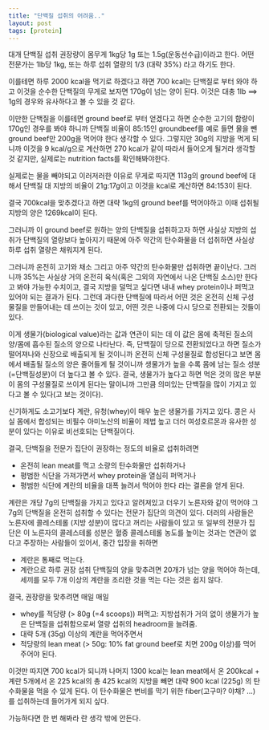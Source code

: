 ```yaml
---
title: "단백질 섭취의 어려움.."
layout: post
tags: [protein]
---
```


대개 단백질 섭취 권장량이 몸무게 1kg당 1g 또는 1.5g(운동선수급)이라고 한다. 어떤 전문가는 1lb당 1kg, 또는 하루 섭취 열량의 1/3 (대략 35%) 라고 하기도 한다.

이를테면 하루 2000 kcal을 먹기로 하겠다고 하면 700 kcal는 단백질로 부터 와야 하고 이것을 순수한 단백질의 무게로 보자면 170g이 넘는 양이 된다. 이것은 대충 1lb ==> 1g의 경우와 유사하다고 볼 수 있을 것 같다. 

이만한 단백질을 이를테면 ground beef로 부터 얻겠다고 하면 순수한 고기의 함량이 170g인 경우를 봐야 하니까 단백질 비율이 85:15인 groundbeef를 예로 들면 물을 뺀 ground beef만 200g을 먹어야 한다 생각할 수 있다. 그렇지만 30g의 지방을 먹게 되니까 이것을 9 kcal/g으로 계산하면 270 kcal가 같이 따라서 들어오게 될거라 생각할 것 같지만, 실제로는 nutrition facts를 확인해봐야한다.

실제로는 물을 빼야되고 이러저러한 이유로 무게로 따지면 113g의 ground beef에 대해서 
단백질 대 지방의 비율이 21g:17g이고 이것을 kcal로 계산하면 84:153이 된다.

결국 700kcal을 맞추겠다고 하면 대략 1kg의 ground beef를 먹어야하고 이때 섭취될 지방의 양은 1269kcal이 된다. 

그러니까 이 ground beef로 원하는 양의 단백질을 섭취하고자 하면 사실상 지방의 섭취가 단백질의 열량보다 높아지기 때문에 아주 약간의 탄수화물을 더 섭취하면 사실상 하루 섭취 열량은 채워지게 된다. 

그러니까 온전히 고기와 채소 그리고 아주 약간의 탄수화물만 섭취하면 끝이난다. 그러니까 35%는 사실상 거의 온전히 육식(혹은 그외의 자연에서 나온 단백질 소스)만 한다고 봐야 가능한 수치이고, 결국 지방을 덜먹고 싶다면 내내 whey protein이나 퍼먹고 있어야 되는 결과가 된다. 그런데 과다한 단백질에 따라서 어떤 것은 온전히 신체 구성 물질을 만들어내는 데 쓰이는 것이 있고, 어떤 것은 나중에 다시 당으로 전환되는 것들이 있다. 

이게 생물가(biological value)라는 값과 연관이 되는 데 이 값은 몸에 축적된 질소의 양/몸에 흡수된 질소의 양으로 나타난다. 즉, 단백질이 당으로 전환되었다고 하면 질소가 떨어져나와 신장으로 배출되게 될 것이니까 온전히 신체 구성물질로 합성된다고 보면 몸에서 배출될 질소의 양은 줄어들게 될 것이니까 생물가가 높을 수록 몸에 남는 질소 성분(=단백질성분)이 더 높다고 볼 수 있다. 결국, 생물가가 높다고 하면 먹은 것의 많은 부분이 몸의 구성물질로 쓰이게 된다는 말이니까 그만큼 의미있는 단백질을 많이 가지고 있다고 볼 수 있다(고 보는 것이다).

신기하게도 소고기보다 계란, 유청(whey)이 매우 높은 생물가를 가지고 있다. 콩은 사실 몸에서 합성되는 비필수 아미노산의 비율이 제법 높고 더러 여성호르몬과 유사한 성분이 있다는 이유로 비선호되는 단백질이다.

결국, 단백질을 전문가 집단이 권장하는 정도의 비율로 섭취하려면
- 온전히 lean meat를 먹고 소량의 탄수화물만 섭취하거나
- 평범한 식단을 가져가면서 whey protein을 열심히 퍼먹거나
- 평범한 식단에 계란의 비율을 대폭 늘려서 먹어야 한다
라는 결론을 얻게 된다.

계란은 개당 7g의 단백질을 가지고 있다고 알려져있고 더우기 노른자와 같이 먹어야 그 7g의 단백질을 온전히 섭취할 수 있다는 전문가 집단의 의견이 있다. 더러의 사람들은 노른자에 콜레스테롤 (지방 성분)이 많다고 꺼리는 사람들이 있고 또 일부의 전문가 집단은 이 노른자의 콜레스테롤 성분은 혈중 콜레스테롤 농도를 높이는 것과는 연관이 없다고 주장하는 사람들이 있어서, 중간 입장을 취하면 

- 계란은 통째로 먹는다.
- 계란으로 하루 권장 섭취 단백질의 양을 맞추려면 20개가 넘는 양을 먹어야 하는데, 세끼를 모두 7개 이상의 계란을 조리한 것을 먹는 다는 것은 쉽지 않다.

결국, 권장량을 맞추려면 매일 매일

- whey를 적당량 (> 80g (=4 scoops)) 퍼먹고: 지방섭취가 거의 없이 생물가가 높은 단백질을 섭취함으로써 열량 섭취의 headroom을 늘려줌.
- 대략 5개 (35g) 이상의 계란을 먹어주면서
- 적당량의 lean meat (> 50g: 10% fat ground beef로 치면 200g 이상)를 먹어주어야 된다.

이것만 따지면 700 kcal가 되니까 나머지 1300 kcal는 lean meat에서 온 200kcal + 계란 5개에서 온 225 kcal의 총 425 kcal의 지방을 빼면 대략 900 kcal (225g) 의 탄수화물을 먹을 수 있게 된다. 이 탄수화물은 변비를 막기 위한 fiber(고구마? 야채? ...)를 섭취하는데 들어가게 되지 싶다. 

가능하다면 한 번 해봐라 란 생각 밖에 안든다. 

